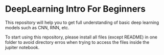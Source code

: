 # DeepLearning Intro For Beginners
This repository will help you to get full understanding of basic deep learning models such as CNN, RNN, etc.

To start using this repository, please install all files (except README) in one folder to avoid directory erros when trying to access the files inside the jupiter notebook.
